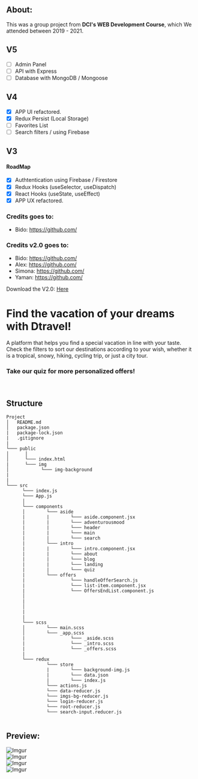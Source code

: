 ## About: 
This was a group project from **DCI's WEB Development Course**, which We attended between 2019 - 2021.

## V5
- [ ] Admin Panel
- [ ] API with Express
- [ ] Database with MongoDB / Mongoose

## V4
- [x] APP UI refactored.
- [x] Redux Persist (Local Storage)
- [ ] Favorites List
- [ ] Search filters / using Firebase

## V3
#### RoadMap
- [x] Authtentication using Firebase / Firestore
- [x] Redux Hooks (useSelector, useDispatch)
- [x] React Hooks (useState, useEffect)
- [X] APP UX refactored.

### Credits goes to:
- Bido: https://github.com/


### Credits v2.0 goes to:
- Bido: https://github.com/
- Alex: https://github.com/
- Simona: https://github.com/
- Yaman: https://github.com/

Download the V2.0: [Here](https://github.com/bidodev/dtravel/releases/tag/v2.0)

# Find the vacation of your dreams with Dtravel!

 A platform that helps you find a special vacation in line with your taste.
 Check the filters to sort our destinations according to your wish, whether it is a tropical, snowy, hiking, cycling trip, or just a city tour.
### Take our quiz for more personalized offers!

<br>

## Structure

```
Project
│   README.md
│   package.json
|   package-lock.json
|   .gitignore
|
└─── public
│      │
│      └─── index.html
|      └─── img
│            └─── img-background
|
|
└─── src
      └─── index.js
      └─── App.js
      │
      └─── components
      │        └─── aside
      |        |        └─── aside.component.jsx
      |        |        └─── adventurousmood
      |        |        └─── header
      |        |        └─── main
      |        |        └─── search
      |        └─── intro
      |        |        └─── intro.component.jsx
      |        |        └─── about
      |        |        └─── blog
      |        |        └─── landing
      |        |        └─── quiz
      |        └─── offers
      |                 └─── handleOfferSearch.js
      |                 └─── list-item.component.jsx
      |                 └─── OffersEndList.component.js
      │       
      |            
      │       
      |              
      |                
      └─── scss
      │        └─── main.scss
      │        └─── _app.scss
      |                 └─── _aside.scss
      |                 └─── _intro.scss
      |                 └─── _offers.scss
      |
      └─── redux
               └─── store
               |        └─── background-img.js
               |        └─── data.json
               |        └─── index.js
               └─── actions.js
               └─── data-reducer.js
               └─── imgs-bg-reducer.js
               └─── login-reducer.js
               └─── root-reducer.js
               └─── search-input.reducer.js
               
``` 

## Preview:

![Imgur](https://imgur.com/1GMIqEl.jpg)
<br>
![Imgur](https://imgur.com/kidquWh.jpg)
<br>
![Imgur](https://imgur.com/ZGJS0mN.jpg)
<br>
![Imgur](https://imgur.com/S5mCULX.jpg)
<br>